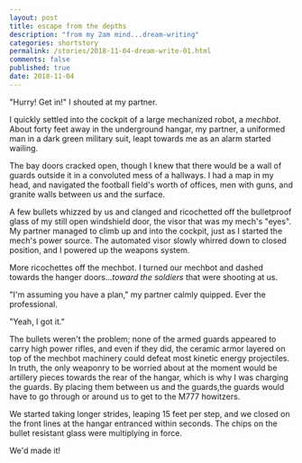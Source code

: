 ```yaml
---
layout: post
title: escape from the depths
description: "from my 2am mind...dream-writing"
categories: shortstory
permalink: /stories/2018-11-04-dream-write-01.html
comments: false
published: true
date: 2018-11-04
---
```


"Hurry! Get in!" I shouted at my partner. 

I quickly settled into the cockpit of a large mechanized robot, a *mechbot*. About forty feet away in the underground hangar, my partner, a uniformed man in a dark green military suit, leapt towards me as an alarm started wailing. 

The bay doors cracked open, though I knew that there would be a wall of guards outside it in a convoluted mess of a hallways. I had a map in my head, and navigated the football field's worth of offices, men with guns, and granite walls between us and the surface. 

A few bullets whizzed by us and clanged and ricochetted off the bulletproof glass of my still open windshield door, the visor that was my mech's "eyes". My partner managed to climb up and into the cockpit, just as I started the mech's power source. The automated visor slowly whirred down to closed position, and I powered up the weapons system. 

More ricochettes off the mechbot. I turned our mechbot and dashed towards the hanger doors...*toward the soldiers* that were shooting at us.

"I'm assuming you have a plan," my partner calmly quipped. Ever the professional.

"Yeah, I got it."

The bullets weren't the problem; none of the armed guards appeared to carry high power rifles, and even if they did, the ceramic armor layered on top of the mechbot machinery could defeat most kinetic energy projectiles. In truth, the only weaponry to be worried about at the moment would be artillery pieces towards the rear of the hangar, which is why I was charging the guards. By placing them between us and the guards,the guards would have to go through or around us to get to the M777 howitzers. 

We started taking longer strides, leaping 15 feet per step, and we closed on the front lines at the hangar entranced within seconds. The chips on the bullet resistant glass were multiplying in force.




We'd made it!

